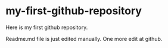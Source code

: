 # my-first-github-repository
Here is my first github repository. 


Readme.md file is just edited manually. One more edit at github.
